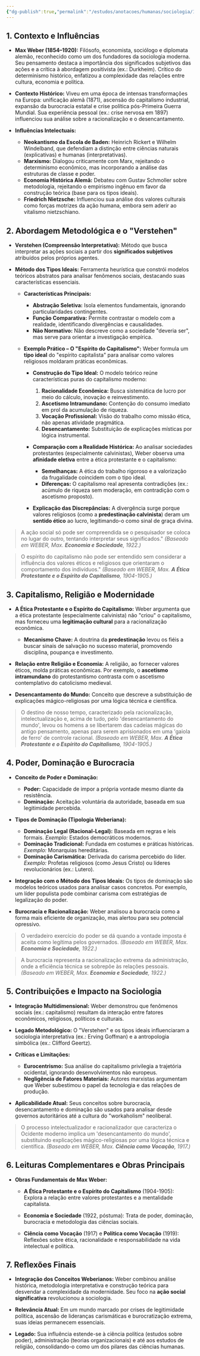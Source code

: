 ```yaml
---
{"dg-publish":true,"permalink":"/estudos/anotacoes/humanas/sociologia/1-teoria-da-sociologia/1-5-max-weber/","updated":"2025-03-23T01:52:11.692-03:00"}
---
```


## 1. Contexto e Influências

- **Max Weber (1854–1920):**
	Filósofo, economista, sociólogo e diplomata alemão, reconhecido como um dos fundadores da sociologia moderna. Seu pensamento destaca a importância dos significados subjetivos das ações e a crítica à abordagem positivista (ex.: Durkheim). Crítico do determinismo histórico, enfatizou a complexidade das relações entre cultura, economia e política.

- **Contexto Histórico:**
	Viveu em uma época de intensas transformações na Europa: unificação alemã (1871), ascensão do capitalismo industrial, expansão da burocracia estatal e crise política pós-Primeira Guerra Mundial. Sua experiência pessoal (ex.: crise nervosa em 1897) influenciou sua análise sobre a racionalização e o desencantamento.

- **Influências Intelectuais:**
	- **Neokantismo da Escola de Baden:** Heinrich Rickert e Wilhelm Windelband, que defendiam a distinção entre ciências naturais (explicativas) e humanas (interpretativas).
	- **Marxismo:** Dialogou criticamente com Marx, rejeitando o determinismo econômico, mas incorporando a análise das estruturas de classe e poder.
	- **Economia Histórica Alemã:** Debateu com Gustav Schmoller sobre metodologia, rejeitando o empirismo ingênuo em favor da construção teórica (base para os tipos ideais).
	- **Friedrich Nietzsche:** Influenciou sua análise dos valores culturais como forças motrizes da ação humana, embora sem aderir ao vitalismo nietzschiano.

## 2. Abordagem Metodológica e o "Verstehen"

- **Verstehen (Compreensão Interpretativa):**
	Método que busca interpretar as ações sociais a partir dos **significados subjetivos** atribuídos pelos próprios agentes.

- **Método dos Tipos Ideais:**
	Ferramenta heurística que constrói modelos teóricos abstratos para analisar fenômenos sociais, destacando suas características essenciais.
	- **Características Principais:**
		- **Abstração Seletiva:** Isola elementos fundamentais, ignorando particularidades contingentes.
		- **Função Comparativa:** Permite contrastar o modelo com a realidade, identificando divergências e causalidades.
		- **Não Normativo:** Não descreve como a sociedade "deveria ser", mas serve para orientar a investigação empírica.

	- **Exemplo Prático – O "Espírito do Capitalismo":**
		Weber formula um **tipo ideal** do "espírito capitalista" para analisar como valores religiosos moldaram práticas econômicas.
		- **Construção do Tipo Ideal:**
			O modelo teórico reúne características puras do capitalismo moderno:
			1. **Racionalidade Econômica:** Busca sistemática de lucro por meio do cálculo, inovação e reinvestimento.
			2. **Ascetismo Intramundano:** Contenção do consumo imediato em prol da acumulação de riqueza.
			3. **Vocação Profissional:** Visão do trabalho como missão ética, não apenas atividade pragmática.
			4. **Desencantamento:** Substituição de explicações místicas por lógica instrumental.

		- **Comparação com a Realidade Histórica:**
			Ao analisar sociedades protestantes (especialmente calvinistas), Weber observa uma **afinidade eletiva** entre a ética protestante e o capitalismo:
			- **Semelhanças:** A ética do trabalho rigoroso e a valorização da frugalidade coincidem com o tipo ideal.
			- **Diferenças:** O capitalismo real apresenta contradições (ex.: acúmulo de riqueza sem moderação, em contradição com o ascetismo proposto).

		- **Explicação das Discrepâncias:**
			A divergência surge porque valores religiosos (como a **predestinação calvinista**) deram um **sentido ético** ao lucro, legitimando-o como sinal de graça divina.

> A ação social só pode ser compreendida se o pesquisador se coloca no lugar do outro, tentando interpretar seus significados."
> _(Baseado em WEBER, Max. **Economia e Sociedade**, 1922.)_

> O espírito do capitalismo não pode ser entendido sem considerar a influência dos valores éticos e religiosos que orientaram o comportamento dos indivíduos."
> _(Baseado em WEBER, Max. **A Ética Protestante e o Espírito do Capitalismo**, 1904-1905.)_

## 3. Capitalismo, Religião e Modernidade

- **A Ética Protestante e o Espírito do Capitalismo:**
	Weber argumenta que a ética protestante (especialmente calvinista) não "criou" o capitalismo, mas forneceu uma **legitimação cultural** para a racionalização econômica.
	- **Mecanismo Chave:** A doutrina da **predestinação** levou os fiéis a buscar sinais de salvação no sucesso material, promovendo disciplina, poupança e investimento.

- **Relação entre Religião e Economia:**
	A religião, ao fornecer valores éticos, molda práticas econômicas. Por exemplo, o **ascetismo intramundano** do protestantismo contrasta com o ascetismo contemplativo do catolicismo medieval.

- **Desencantamento do Mundo:**
	Conceito que descreve a substituição de explicações mágico-religiosas por uma lógica técnica e científica.

> O destino de nosso tempo, caracterizado pela racionalização, intelectualização e, acima de tudo, pelo 'desencantamento do mundo', levou os homens a se libertarem das cadeias mágicas do antigo pensamento, apenas para serem aprisionados em uma 'gaiola de ferro' de controle racional.
> _(Baseado em WEBER, Max. **A Ética Protestante e o Espírito do Capitalismo**, 1904-1905.)_

## 4. Poder, Dominação e Burocracia

- **Conceito de Poder e Dominação:**
	- **Poder:** Capacidade de impor a própria vontade mesmo diante da resistência.
	- **Dominação:** Aceitação voluntária da autoridade, baseada em sua legitimidade percebida.

- **Tipos de Dominação (Tipologia Weberiana):**
	- **Dominação Legal (Racional-Legal):**
		Baseada em regras e leis formais. *Exemplo:* Estados democráticos modernos.
	- **Dominação Tradicional:**
		Fundada em costumes e práticas históricas. *Exemplo:* Monarquias hereditárias.
	- **Dominação Carismática:**
		Derivada do carisma percebido do líder. *Exemplo:* Profetas religiosos (como Jesus Cristo) ou líderes revolucionários (ex.: Lutero).

- **Integração com o Método dos Tipos Ideais:**
	Os tipos de dominação são modelos teóricos usados para analisar casos concretos. Por exemplo, um líder populista pode combinar carisma com estratégias de legalização do poder.

- **Burocracia e Racionalização:**
	Weber analisou a burocracia como a forma mais eficiente de organização, mas alertou para seu potencial opressivo.

> O verdadeiro exercício do poder se dá quando a vontade imposta é aceita como legítima pelos governados.
> _(Baseado em WEBER, Max. **Economia e Sociedade**, 1922.)_

> A burocracia representa a racionalização extrema da administração, onde a eficiência técnica se sobrepõe às relações pessoais.
> _(Baseado em WEBER, Max. **Economia e Sociedade**, 1922.)_

## 5. Contribuições e Impacto na Sociologia

- **Integração Multidimensional:**
	Weber demonstrou que fenômenos sociais (ex.: capitalismo) resultam da interação entre fatores econômicos, religiosos, políticos e culturais.

- **Legado Metodológico:**
	O "Verstehen" e os tipos ideais influenciaram a sociologia interpretativa (ex.: Erving Goffman) e a antropologia simbólica (ex.: Clifford Geertz).

- **Críticas e Limitações:**
	- **Eurocentrismo:** Sua análise do capitalismo privilegia a trajetória ocidental, ignorando desenvolvimentos não europeus.
	- **Negligência de Fatores Materiais:** Autores marxistas argumentam que Weber subestimou o papel da tecnologia e das relações de produção.

- **Aplicabilidade Atual:**
	Seus conceitos sobre burocracia, desencantamento e dominação são usados para analisar desde governos autoritários até a cultura do "workaholism" neoliberal.

> O processo intelectualizador e racionalizador que caracteriza o Ocidente moderno implica um 'desencantamento do mundo', substituindo explicações mágico-religiosas por uma lógica técnica e científica.
> _(Baseado em WEBER, Max. **Ciência como Vocação**, 1917.)_

## 6. Leituras Complementares e Obras Principais

- **Obras Fundamentais de Max Weber:**
	
	- **A Ética Protestante e o Espírito do Capitalismo** (1904-1905):
		Explora a relação entre valores protestantes e a mentalidade capitalista.
	
	- **Economia e Sociedade** (1922, póstuma):
		Trata de poder, dominação, burocracia e metodologia das ciências sociais.
	
	- **Ciência como Vocação** (1917) e **Política como Vocação** (1919):
		Reflexões sobre ética, racionalidade e responsabilidade na vida intelectual e política.

## 7. Reflexões Finais

- **Integração dos Conceitos Weberianos:**
	Weber combinou análise histórica, metodologia interpretativa e construção teórica para desvendar a complexidade da modernidade. Seu foco na **ação social significativa** revolucionou a sociologia.

- **Relevância Atual:**
	Em um mundo marcado por crises de legitimidade política, ascensão de lideranças carismáticas e burocratização extrema, suas ideias permanecem essenciais.

- **Legado:**
	Sua influência estende-se à ciência política (estudos sobre poder), administração (teorias organizacionais) e até aos estudos de religião, consolidando-o como um dos pilares das ciências humanas.
